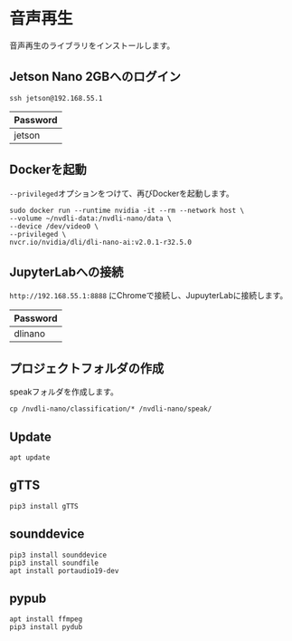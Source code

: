 # 音声再生

音声再生のライブラリをインストールします。

## Jetson Nano 2GBへのログイン

```
ssh jetson@192.168.55.1
```

|Password|
|:--|
|jetson|

## Dockerを起動

`--privileged`オプションをつけて、再びDockerを起動します。

```
sudo docker run --runtime nvidia -it --rm --network host \
--volume ~/nvdli-data:/nvdli-nano/data \
--device /dev/video0 \
--privileged \
nvcr.io/nvidia/dli/dli-nano-ai:v2.0.1-r32.5.0
```

## JupyterLabへの接続

`http://192.168.55.1:8888` にChromeで接続し、JupuyterLabに接続します。

|Password|
|:--|
|dlinano|


## プロジェクトフォルダの作成

speakフォルダを作成します。

```
cp /nvdli-nano/classification/* /nvdli-nano/speak/
```

## Update

```
apt update
```

## gTTS

```
pip3 install gTTS
```

## sounddevice

```
pip3 install sounddevice
pip3 install soundfile
apt install portaudio19-dev
```

## pypub

```
apt install ffmpeg
pip3 install pydub
```

